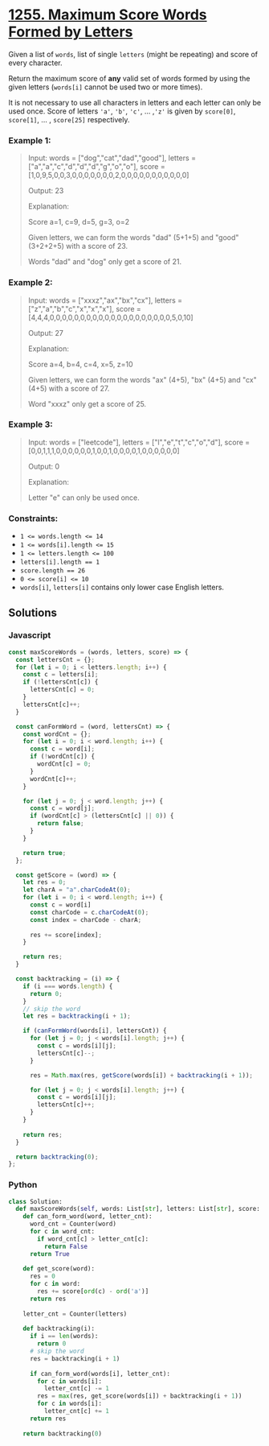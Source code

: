 # [1255. Maximum Score Words Formed by Letters](https://leetcode.com/problems/maximum-score-words-formed-by-letters/description/)

Given a list of `words`, list of  single `letters` (might be repeating) and score of every character.

Return the maximum score of **any** valid set of words formed by using the given letters (`words[i]` cannot be used two or more times).

It is not necessary to use all characters in letters and each letter can only be used once. Score of letters `'a'`, `'b'`, `'c'`, ... ,`'z'` is given by `score[0]`, `score[1]`, ... , `score[25]` respectively.


### Example 1:
> Input: words = ["dog","cat","dad","good"], letters = ["a","a","c","d","d","d","g","o","o"], score = [1,0,9,5,0,0,3,0,0,0,0,0,0,0,2,0,0,0,0,0,0,0,0,0,0,0]
>
> Output: 23
>
> Explanation:
>
> Score  a=1, c=9, d=5, g=3, o=2
>
> Given letters, we can form the words "dad" (5+1+5) and "good" (3+2+2+5) with a score of 23.
>
> Words "dad" and "dog" only get a score of 21.


### Example 2:
> Input: words = ["xxxz","ax","bx","cx"], letters = ["z","a","b","c","x","x","x"], score = [4,4,4,0,0,0,0,0,0,0,0,0,0,0,0,0,0,0,0,0,0,0,0,5,0,10]
>
> Output: 27
>
> Explanation:
>
> Score  a=4, b=4, c=4, x=5, z=10
>
> Given letters, we can form the words "ax" (4+5), "bx" (4+5) and "cx" (4+5) with a score of 27.
>
> Word "xxxz" only get a score of 25.


### Example 3:
> Input: words = ["leetcode"], letters = ["l","e","t","c","o","d"], score = [0,0,1,1,1,0,0,0,0,0,0,1,0,0,1,0,0,0,0,1,0,0,0,0,0,0]
>
> Output: 0
>
> Explanation:
>
> Letter "e" can only be used once.


### Constraints:
- `1 <= words.length <= 14`
- `1 <= words[i].length <= 15`
- `1 <= letters.length <= 100`
- `letters[i].length == 1`
- `score.length == 26`
- `0 <= score[i] <= 10`
- `words[i]`, `letters[i]` contains only lower case English letters.


## Solutions

### Javascript
```javascript
const maxScoreWords = (words, letters, score) => {
  const lettersCnt = {};
  for (let i = 0; i < letters.length; i++) {
    const c = letters[i];
    if (!lettersCnt[c]) {
      lettersCnt[c] = 0;
    }
    lettersCnt[c]++;
  }

  const canFormWord = (word, lettersCnt) => {
    const wordCnt = {};
    for (let i = 0; i < word.length; i++) {
      const c = word[i];
      if (!wordCnt[c]) {
        wordCnt[c] = 0;
      }
      wordCnt[c]++;
    }

    for (let j = 0; j < word.length; j++) {
      const c = word[j];
      if (wordCnt[c] > (lettersCnt[c] || 0)) {
        return false;
      }
    }

    return true;
  };

  const getScore = (word) => {
    let res = 0;
    let charA = "a".charCodeAt(0);
    for (let i = 0; i < word.length; i++) {
      const c = word[i]
      const charCode = c.charCodeAt(0);
      const index = charCode - charA;
      
      res += score[index];
    }

    return res;
  }

  const backtracking = (i) => {
    if (i === words.length) {
      return 0;
    }
    // skip the word
    let res = backtracking(i + 1);

    if (canFormWord(words[i], lettersCnt)) {
      for (let j = 0; j < words[i].length; j++) {
        const c = words[i][j];
        lettersCnt[c]--;
      }

      res = Math.max(res, getScore(words[i]) + backtracking(i + 1));

      for (let j = 0; j < words[i].length; j++) {
        const c = words[i][j];
        lettersCnt[c]++;
      }
    }
    
    return res;
  }

  return backtracking(0);
};
```

### Python
```python
class Solution:
  def maxScoreWords(self, words: List[str], letters: List[str], score: List[int]) -> int:
    def can_form_word(word, letter_cnt):
      word_cnt = Counter(word)
      for c in word_cnt:
        if word_cnt[c] > letter_cnt[c]:
          return False
      return True
    
    def get_score(word):
      res = 0
      for c in word:
        res += score[ord(c) - ord('a')]
      return res
      
    letter_cnt = Counter(letters)
    
    def backtracking(i):
      if i == len(words):
        return 0
      # skip the word
      res = backtracking(i + 1)
      
      if can_form_word(words[i], letter_cnt):
        for c in words[i]:
          letter_cnt[c] -= 1
        res = max(res, get_score(words[i]) + backtracking(i + 1))
        for c in words[i]:
          letter_cnt[c] += 1
      return res
    
    return backtracking(0)
```
